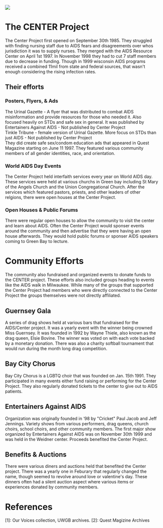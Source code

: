 <a href="https://juncture-digital.org"><img src="https://juncture-digital.org/images/ve-button.png"></a>

<param ve-config 
       title="AIDS & The CENTER Project"
       author="Cora Terletzky"
       banner="https://live.staticflickr.com/65535/52553391951_db8a024a45_z.jpg" 
       layout="vertical">
       
# The CENTER Project

The Center Project first opened on September 30th 1985. They struggled with finding nursing staff due to AIDS fears and disagreements over whos jurisdiction it was to supply nurses. They merged with the AIDS Resource Center on April 1st 1997. In November 1998 they had to cut 7 staff members due to decrease in funding. Though in 1999 wisconsin AIDS programs received a combined 11mil from state and federal sources, that wasn't enough considering the rising infection rates. 

<param ve-image
            url="https://live.staticflickr.com/65535/52562339115_8d47c6c736_m.jpg">
<param ve-image 
       url="https://live.staticflickr.com/65535/52561416357_d69eeca685_z.jpg">
<param ve-image 
       url="https://live.staticflickr.com/65535/52561210782_ae2f23aa92_z.jpg">

## Their efforts 
### Posters, Flyers, & Ads
The Urinal Gazette - A flyer that was distributed to combat AIDS misinformation and provide resources for those who needed it. Also focused heavily on STDs and safe sex in general. It was published by Entertainers Against AIDS - Not published by Center Project<br>
Tinkle Tribune - female version of Urinal Gazette. More focus on STDs than just AIDS - Not published by Center Project<br>
They did create safe sex/condom education ads that appeared in Quest Magazine starting on June 11 1997. They featured various community members of all gender identities, race, and orientation. 
<param ve-image 
       url="https://live.staticflickr.com/65535/52562205313_ae94eba7aa_w.jpg">
<param ve-image 
       url="https://live.staticflickr.com/65535/52562133780_fc63d6a738_b.jpg">

### World AIDS Day Events
The Center Project held interfaith services every year on World AIDS day. These services were held at various churchs in Green bay including St Mary of the Angels Church and the Union Congregational Church. After the services which featured pastors, priests, and other leaders of other relgions, there were open houses at the Center Project. 
<param ve-image 
       url="https://live.staticflickr.com/65535/52562339235_ea1ffb1863_n.jpg">
<param ve-image 
       url="https://live.staticflickr.com/65535/52561210877_112db954cc.jpg">
<param ve-image 
       url="https://live.staticflickr.com/65535/52561210887_3bbd8d354c_w.jpg">

### Open Houses & Public Forums
There were regular open houses to allow the community to visit the center and learn about AIDS. Often the Center Project would sponser events around the community and then advertise that they were having an open house afterwards. They would hold public forums or sponser AIDS speakers coming to Green Bay to lecture. 
<param ve-image 
       url="https://live.staticflickr.com/65535/52562205398_b43edb7ff8_w.jpg">
<param ve-image
       url="https://live.staticflickr.com/65535/52562133935_a67ac8781a_n.jpg">
<param ve-image
       url="https://live.staticflickr.com/65535/52562133935_a67ac8781a_n.jpg">
<param ve-image
       url="https://live.staticflickr.com/65535/52562133715_edb91779e5_w.jpg">

# Community Efforts

The community also fundraised and organized events to donate funds to the CENTER project. These efforts also included groups heading to events like the AIDS walk in Milwaukee. While many of the groups that supported the Center Project had members who were directly connected to the Center Project the groups themselves were not directly affiliated. 
<param ve-image 
       url="https://live.staticflickr.com/65535/52561957184_62870ecff5.jpg">

## Guernsey Gala

A series of drag shows held at various bars that fundraised for the AIDS/Center project. It was a yearly event with the winner being crowned Miss Guernsey. It was founded in 1992 by Wayne Thiele, also known as the drag queen, Elsie Bovine. The winner was voted on with each vote backed by a monetary donation. There was also a charity softball tournament that would run during the month long drag competition. 
<param ve-image 
       label="Guernsey Sash"
       url="https://live.staticflickr.com/65535/52561210732_5d78aeaca8_k.jpg">
<param ve-image 
       label="1993 winner"
       url="https://live.staticflickr.com/65535/52561210822_ca8e1f2911_c.jpg">
<param ve-image 
       label="1994 winner"
       url="https://live.staticflickr.com/65535/52561664296_b83fb4f281.jpg">
<param ve-image 
       label="1995 winner"
       url="https://live.staticflickr.com/65535/52561957254_c18d26c85a_c.jpg">
<param ve-image 
       label="1996 winner"
      url="https://live.staticflickr.com/65535/52562205513_34dcce8a9d_c.jpg">
<param ve-image 
       label="1997 winner"
       url="https://live.staticflickr.com/65535/52561957229_6eb29edfc0_z.jpg">
<param ve-image 
       label="1998 winner"
       url="https://live.staticflickr.com/65535/52561664266_fab361bcb6_z.jpg">
<param ve-image 
       label="1999 Guernsey softball tournement"
       url="https://live.staticflickr.com/65535/52562272633_219a6b8508_c.jpg">
<param ve-image 
       label="2000 winner"
       url="https://live.staticflickr.com/65535/52561664231_8845f758a0_z.jpg">

## Bay City Chorus

Bay City Chorus is a LGBTQ choir that was founded on Jan. 15th 1991. They participated in many events either fund raising or performing for the Center Project. They also regularly donated tickets to the center to give out to AIDS patients. 
<param ve-image 
       url="https://wislgbthistory.com/organiz/arts/bay-city-chorus/bcc-invite-pj.jpg">

## Entertainers Against AIDS

Organization was originally founded in ‘98 by "Cricket" Paul Jacob and Jeff Jennings.
Variety shows from various performers, drag queens, church choirs, school choirs, and other community members. The first major show organized by Entertainers Against AIDS was on November 30th 1999 and was held in the Weidner center. Proceeds benefited the Center Project.
<param ve-image 
       url="https://live.staticflickr.com/65535/52561664026_b3a0593de0_b.jpg">
<param ve-image 
       url="https://live.staticflickr.com/65535/52561664056_41a3223c11_w.jpg">
       
## Benefits & Auctions
There were various diners and auctions held that benefited the Center project. There was a yearly one in Feburary that regularly changed the name, though seemed to revolve around love or valentine's day. These dinners often had a silent auction aspect where various items or experiences donated by community members. 
<param ve-image 
       url="https://live.staticflickr.com/65535/52562205308_7e2afe23fe_w.jpg">

# References

[1]: Our Voices collection, UWGB archives.
[2]: Quest Magizine Archives
